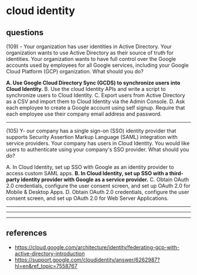 # cloud identity

## questions

(109) - Your organization has user identities in Active Directory. Your organization wants to use Active Directory as their source of truth for identities. Your organization wants to have full control over the Google accounts used by employees for all Google services, including your Google Cloud Platform (GCP) organization. What should you do?

**A. Use Google Cloud Directory Sync (GCDS) to synchronize users into Cloud Identity.**
B. Use the cloud Identity APIs and write a script to synchronize users to Cloud Identity.
C. Export users from Active Directory as a CSV and import them to Cloud Identity via the Admin Console.
D. Ask each employee to create a Google account using self signup. Require that each employee use their company email address and password.

---

(105) Y- our company has a single sign-on (SSO) identity provider that supports Security Assertion Markup Language (SAML) integration with service providers. Your company has users in Cloud Identity. You would like users to authenticate using your company's SSO provider. What should you do?

A. In Cloud Identity, set up SSO with Google as an identity provider to access custom SAML apps.
**B. In Cloud Identity, set up SSO with a third-party identity provider with Google as a service provider.**
C. Obtain OAuth 2.0 credentials, configure the user consent screen, and set up OAuth 2.0 for Mobile & Desktop Apps. 
D. Obtain OAuth 2.0 credentials, configure the user consent screen, and set up OAuth 2.0 for Web Server Applications.

---

---

---

## references

- https://cloud.google.com/architecture/identity/federating-gcp-with-active-directory-introduction
- https://support.google.com/cloudidentity/answer/6262987?hl=en&ref_topic=7558767

